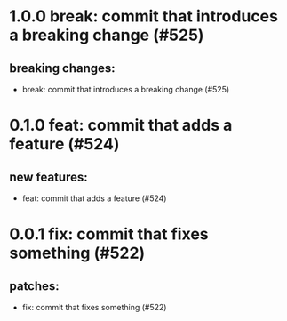 # 1.0.0 break: commit that introduces a breaking change (#525)

## breaking changes:
* break: commit that introduces a breaking change (#525)

# 0.1.0 feat: commit that adds a feature (#524)

## new features:
* feat: commit that adds a feature (#524)

# 0.0.1 fix: commit that fixes something (#522)

## patches:
* fix: commit that fixes something (#522)

